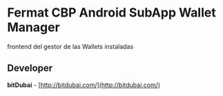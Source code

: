 # Fermat CBP Android SubApp Wallet Manager

frontend del gestor de las Wallets instaladas

## Developer

**bitDubai** - [http://bitdubai.com/](http://bitdubai.com/)
